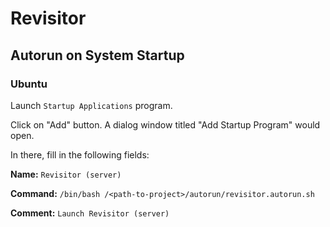 # Revisitor

## Autorun on System Startup

### Ubuntu
Launch `Startup Applications` program.

Click on "Add" button. A dialog window titled "Add Startup Program" would open.

In there, fill in the following fields:

**Name:** `Revisitor (server)`

**Command:** `/bin/bash /<path-to-project>/autorun/revisitor.autorun.sh`

**Comment:** `Launch Revisitor (server)`
